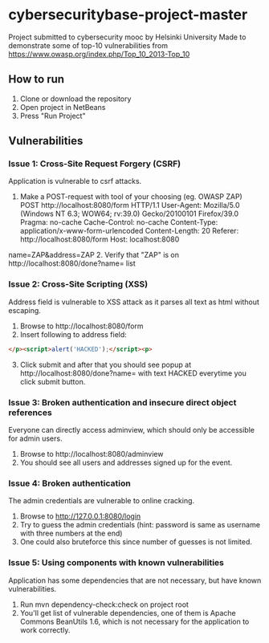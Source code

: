 # cybersecuritybase-project-master
Project submitted to cybersecurity mooc by Helsinki University
Made to demonstrate some of top-10 vulnerabilities from https://www.owasp.org/index.php/Top_10_2013-Top_10

## How to run ##

1. Clone or download the repository
2. Open project in NetBeans
3. Press "Run Project"

## Vulnerabilities ##

### Issue 1: Cross-Site Request Forgery (CSRF) ###
Application is vulnerable to csrf attacks.

1. Make a POST-request with tool of your choosing (eg. OWASP ZAP)
POST http://localhost:8080/form HTTP/1.1
User-Agent: Mozilla/5.0 (Windows NT 6.3; WOW64; rv:39.0) Gecko/20100101 Firefox/39.0
Pragma: no-cache
Cache-Control: no-cache
Content-Type: application/x-www-form-urlencoded
Content-Length: 20
Referer: http://localhost:8080/form
Host: localhost:8080

name=ZAP&address=ZAP
2. Verify that "ZAP" is on http://localhost:8080/done?name= list

### Issue 2: Cross-Site Scripting (XSS) ###
Address field is vulnerable to XSS attack as it parses all text as html without escaping.

1. Browse to http://localhost:8080/form
2. Insert following to address field:

```html
</p><script>alert('HACKED');</script><p>
```

3. Click submit and after that you should see popup at http://localhost:8080/done?name= with text HACKED everytime you click submit button.

### Issue 3: Broken authentication and insecure direct object references ###
Everyone can directly access adminview, which should only be accessible for admin users.

1. Browse to http://localhost:8080/adminview
2. You should see all users and addresses signed up for the event.


### Issue 4: Broken authentication ###
The admin credentials are vulnerable to online cracking.

1. Browse to http://127.0.0.1:8080/login
2. Try to guess the admin credentials (hint: password is same as username with three numbers at the end)
3. One could also bruteforce this since number of guesses is not limited.


### Issue 5: Using components with known vulnerabilities ###
Application has some dependencies that are not necessary, but have known vulnerabilities.

1. Run mvn dependency-check:check on project root
2. You'll get list of vulnerable dependencies, one of them is Apache Commons BeanUtils 1.6, which is not necessary for the application to work correctly.
